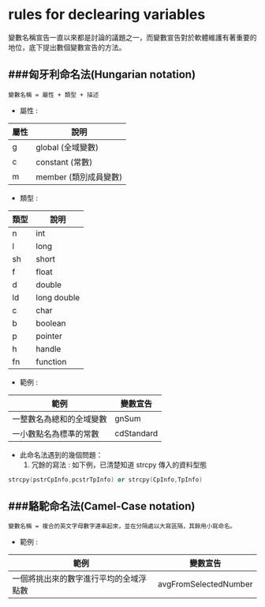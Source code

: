 # rules for declearing variables

<script type="text/javascript" src="../js/general.js"></script>

變數名稱宣告一直以來都是討論的議題之一，而變數宣告對於軟體維護有著重要的地位，底下提出數個變數宣告的方法。

###匈牙利命名法(Hungarian notation)
---

```text
變數名稱 = 屬性 + 類型 + 描述
```

* 屬性 :

| 屬性 | 說明 |
| -- | -- |
| g | global (全域變數) |
| c | constant (常數) |
| m | member (類別成員變數) |

* 類型 : 

| 類型 | 說明 |
| -- | -- |
| n | int |
| l | long |
| sh | short |
| f | float |
| d | double |
| ld | long double |
| c | char |
| b | boolean |
| p | pointer |
| h | handle |
| fn | function |

* 範例 : 

| 範例 | 變數宣告 |
| -- | -- |
| 一整數名為總和的全域變數 | gnSum |
| 一小數點名為標準的常數 | cdStandard |

* 此命名法遇到的幾個問題：
  1. 冗餘的寫法 : 如下例，已清楚知道 strcpy 傳入的資料型態

```Cpp
strcpy(pstrCpInfo,pcstrTpInfo) or strcpy(CpInfo,TpInfo)
```

###駱駝命名法(Camel-Case notation)
---

```text
變數名稱 = 複合的英文字母數字連串起來，並在分隔處以大寫區隔，其餘用小寫命名。
```

* 範例 :

| 範例 | 變數宣告 |
| -- | -- |
| 一個將挑出來的數字進行平均的全域浮點數 | avgFromSelectedNumber |
